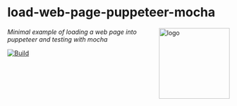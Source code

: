 # load-web-page-puppeteer-mocha
<img src=https://dnajs.org/graphics/dnajs-logo.png align=right width=160 alt=logo>

_Minimal example of loading a web page into puppeteer and testing with mocha_

[![Build](https://travis-ci.org/dnajs/load-web-page-puppeteer-mocha.svg)](https://travis-ci.org/dnajs/load-web-page-puppeteer-mocha)
